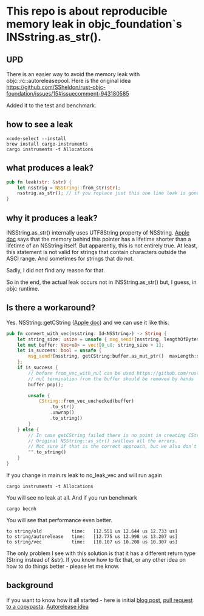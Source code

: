 # This repo is about reproducible memory leak in objc_foundation`s INSstring.as_str().

## UPD

There is an easier way to avoid the memory leak with objc::rc::autoreleasepool. Here is the original idea https://github.com/SSheldon/rust-objc-foundation/issues/15#issuecomment-943180585 

Added it to the test and benchmark.


## how to see a leak

```shell
xcode-select --install
brew install cargo-instruments  
cargo instruments -t Allocations
```

## what produces a leak?

```rust
pub fn leak(str: &str) {
    let nsstrig = NSString::from_str(str);
    nsstrig.as_str(); // if you replace just this one line leak is gone
}
```

## why it produces a leak?

INSString.as_str() internally uses UTF8String property of NSString. 
[Apple doc](https://developer.apple.com/documentation/foundation/nsstring/1411189-utf8string?language=objc)
 says that the memory behind this pointer has a lifetime shorter than a lifetime of an NSString itself. 
But apparently, this is not entirely true. At least, this statement is not valid for strings that contain 
characters outside the ASCI range. And sometimes for strings that do not.

Sadly, I did not find any reason for that.

So in the end, the actual leak occurs not in INSString.as_str() but, I guess, in objc runtime. 

## Is there a workaround?

Yes. NSString::getCString ([Apple doc](https://developer.apple.com/documentation/foundation/nsstring/1415702-getcstring)) and we can use it like this:

```rust
pub fn convert_with_vec(nsstring: Id<NSString>) -> String {
    let string_size: usize = unsafe { msg_send![nsstring, lengthOfBytesUsingEncoding: 4] };
    let mut buffer: Vec<u8> = vec![0_u8; string_size + 1];
    let is_success: bool = unsafe {
        msg_send![nsstring, getCString:buffer.as_mut_ptr()  maxLength:string_size+1 encoding:4]
    };
    if is_success {
        // before from_vec_with_nul can be used https://github.com/rust-lang/rust/pull/89292
        // nul termination from the buffer should be removed by hands
        buffer.pop();

        unsafe {
            CString::from_vec_unchecked(buffer)
                .to_str()
                .unwrap()
                .to_string()
        }
    } else {
        // In case getCString failed there is no point in creating CString
        // Original NSString::as_str() swallows all the errors.
        // Not sure if that is the correct approach, but we also don`t have errors here.
        "".to_string()
    }
}
```
If you change in main.rs leak to no_leak_vec and will run again 
```shell
cargo instruments -t Allocations
```

You will see no leak at all. And if you run benchmark
```shell
cargo becnh
```
You will see that performance even better.

```shell
to string/old           time:   [12.551 us 12.644 us 12.733 us]
to string/autorelease   time:   [12.775 us 12.998 us 13.207 us]
to string/vec           time:   [10.107 us 10.208 us 10.307 us]    
```
 

The only problem I see with this solution is that it has a different return type (String instead of &str). 
If you know how to fix that, or any other idea on how to do things better - please let me know.  

## background

If you want to know how it all started - here is initial [blog post](https://barhamon.com/post/rust_and_nsstring),  [pull request to a copypasta](https://github.com/alacritty/copypasta/pull/33). [Autorelease idea](https://github.com/SSheldon/rust-objc-foundation/issues/15#issuecomment-943180585)
